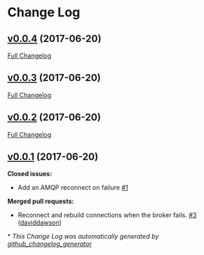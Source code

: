 # Change Log

## [v0.0.4](https://github.com/muoncore/muon-amqp/tree/v0.0.4) (2017-06-20)
[Full Changelog](https://github.com/muoncore/muon-amqp/compare/v0.0.3...v0.0.4)

## [v0.0.3](https://github.com/muoncore/muon-amqp/tree/v0.0.3) (2017-06-20)
[Full Changelog](https://github.com/muoncore/muon-amqp/compare/v0.0.2...v0.0.3)

## [v0.0.2](https://github.com/muoncore/muon-amqp/tree/v0.0.2) (2017-06-20)
[Full Changelog](https://github.com/muoncore/muon-amqp/compare/v0.0.1...v0.0.2)

## [v0.0.1](https://github.com/muoncore/muon-amqp/tree/v0.0.1) (2017-06-20)
**Closed issues:**

- Add an AMQP reconnect on failure [\#1](https://github.com/muoncore/muon-amqp/issues/1)

**Merged pull requests:**

- Reconnect and rebuild connections when the broker fails. [\#3](https://github.com/muoncore/muon-amqp/pull/3) ([daviddawson](https://github.com/daviddawson))



\* *This Change Log was automatically generated by [github_changelog_generator](https://github.com/skywinder/Github-Changelog-Generator)*